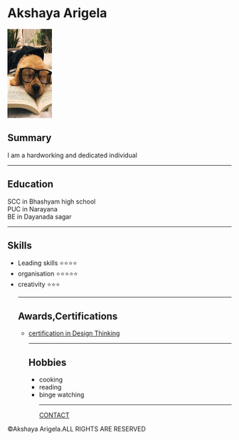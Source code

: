 <!DOCTYPE html>
<html lang="en">
    <head>
        <meta charset="UTF-8">
        <title>My Resume</title>
    </head>
    <body>
        <h1>Akshaya Arigela</h1>
        <img height="200" width="100"
        src="./WhatsApp Image 2024-04-12 at 23.08.15_634d179b.jpg"/>
         <h2>Summary</h2>
        <p>I am a hardworking and dedicated individual</p>
        <hr />
        <h2>Education</h2>
        <p>SCC in Bhashyam high school<br />
           PUC in Narayana<br />
           BE in Dayanada sagar </p>
        <hr />
        <h2>Skills</h2>
        <ul>
            <li>Leading skills &#11088;&#11088;&#11088;&#11088;</li>
            <li>organisation &#11088;&#11088;&#11088;&#11088;&#11088;</li>
            <li>creativity &#11088;&#11088;&#11088;</li>
        <hr />
        <h2>Awards,Certifications</h2>
        <ul>
        <li><a href="./Doc.jpg">certification in Design Thinking</a></li>
        <hr />
        <h2>Hobbies</h2>
        <ul>
            <li>cooking</li>
            <li>reading</li>
            <li>binge watching</li>
        <hr />
        <a href="./contact.html">CONTACT</a>
        </ul>
        </ul>
        </ul>
    <footer>
        &copy;Akshaya Arigela.ALL RIGHTS ARE RESERVED
    </footer>
    </body>
</html>
